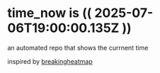 # time_now is (( 2025-07-06T19:00:00.135Z ))

an automated repo that shows the currnent time

inspired by [breakingheatmap](https://github.com/breakingheatmap/breakingheatmap)
